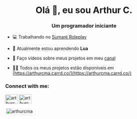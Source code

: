 <h1 align="center">Olá 👋, eu sou Arthur C.</h1>
<h3 align="center">Um programador iniciante</h3>

- 💻 Trabalhando no [Sumaré Roleplay](https://sumarerp.vercel.app/)

- 🌱 Atualmente estou aprendendo **Lua**

- 🤝 Faço vídeos sobre meus projetos em meu [canal](https://www.youtube.com/channel/UC0BuvEqhII1reLpPtzjqueQ)

- 👨‍💻 Todos os meus projetos estão disponíveis em [https://arthurcma.carrd.co/](https://arthurcma.carrd.co/)

<h3 align="left">Connect with me:</h3>
<p align="left">
<a href="https://dev.to/arthurcma" target="blank"><img align="center" src="https://raw.githubusercontent.com/rahuldkjain/github-profile-readme-generator/master/src/images/icons/Social/devto.svg" alt="arthurcma" height="30" width="40" /></a>
<a href="https://www.youtube.com/c/arthurcma" target="blank"><img align="center" src="https://raw.githubusercontent.com/rahuldkjain/github-profile-readme-generator/master/src/images/icons/Social/youtube.svg" alt="arthurcma" height="30" width="40" /></a>
</p>

<p>&nbsp;<img align="center" src="https://github-readme-stats.vercel.app/api?username=arthurcma&show_icons=true&theme=dark&title_color=75dddd&text_color=ffffff&bg_color=242424&hide_border=true&locale=pt-br" alt="arthurcma" /></p>
